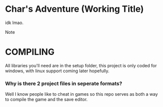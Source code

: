 # Char's Adventure (Working Title)

idk lmao.
> [!NOTE]
> # COMPILING

All libraries you'll need are in the setup folder, this project is only coded for windows, with linux support coming later hopefully.

### Why is there 2 project files in seperate formats?

Well I know people like to cheat in games so this repo serves as both a way to compile the game and the save editor.
